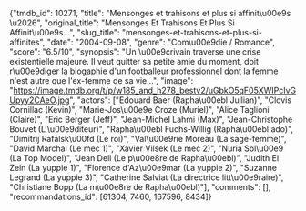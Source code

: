 {"tmdb_id": 10271, "title": "Mensonges et trahisons et plus si affinit\u00e9s \u2026", "original_title": "Mensonges Et Trahisons Et Plus Si Affinit\u00e9s...", "slug_title": "mensonges-et-trahisons-et-plus-si-affinites", "date": "2004-09-08", "genre": "Com\u00e9die / Romance", "score": "6.5/10", "synopsis": "Un \u00e9crivain traverse une crise existentielle majeure. Il veut quitter sa petite amie du moment, doit r\u00e9diger la biogaphie d'un footballeur professionnel dont la femme n'est autre que l'ex-femme de sa vie...", "image": "https://image.tmdb.org/t/p/w185_and_h278_bestv2/uGbkO5qF05XWIPcIvGUpyy2CAeO.jpg", "actors": ["Edouard Baer (Rapha\u00ebl Jullian)", "Clovis Cornillac (Kevin)", "Marie-Jos\u00e9e Croze (Muriel)", "Alice Taglioni (Claire)", "Eric Berger (Jeff)", "Jean-Michel Lahmi (Max)", "Jean-Christophe Bouvet (L'\u00e9diteur)", "Rapha\u00ebl Fuchs-Willig (Rapha\u00ebl ado)", "Dimitrij Rafalsk\u00fd (Le roi)", "Val\u00e9rie Moreau (La sage-femme)", "David Marchal (Le mec 1)", "Xavier Vilsek (Le mec 2)", "Nuria Sol\u00e9 (La Top Model)", "Jean Dell (Le p\u00e8re de Rapha\u00ebl)", "Judith El Zein (La yuppie 1)", "Florence d'Az\u00e9mar (La yuppie 2)", "Suzanne Legrand (La yuppie 3)", "Catherine Salviat (La directrice litt\u00e9raire)", "Christiane Bopp (La m\u00e8re de Rapha\u00ebl)"], "comments": [], "recommandations_id": [61304, 7460, 167596, 8434]}